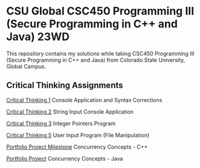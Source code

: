 # CSU Global CSC450 Programming III (Secure Programming in C++ and Java) 23WD

This repository contains my solutions while taking CSC450 Programming III (Secure Programming in C++ and Java) from Colorado State University, Global Campus.

## Critical Thinking Assignments

[Critical Thinking 1](./CriticalThinking1/critical_thinking_1.md) Console Application and Syntax Corrections

[Critical Thinking 2](./CriticalThinking2/critical_thinking_2.md) String Input Console Application

[Critical Thinking 3](./CriticalThinking3/critical_thinking_3.md) Integer Pointers Program

[Critical Thinking 5](./CriticalThinking5/critical_thinking_5.md) User Input Program (File Manipulation)

[Portfolio Project Milestone](./PortfolioProjectMilestone/portfolio_project_milestone.md) Concurrency Concepts - C++

[Portfolio Project](./PortfolioProject/portfolio_project.md) Concurrency Concepts - Java
